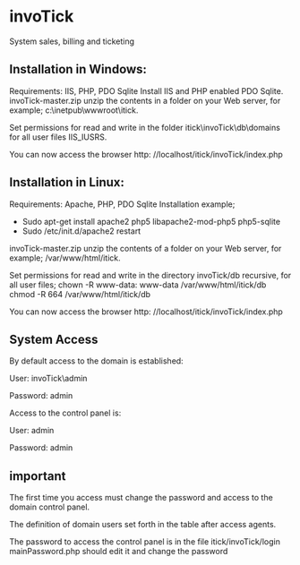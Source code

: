 # invoTick
System sales, billing and ticketing

Installation in Windows:
------------------------
Requirements: IIS, PHP, PDO Sqlite
Install IIS and PHP enabled PDO Sqlite.
invoTick-master.zip unzip the contents in a folder on your Web server, for example; c:\inetpub\wwwroot\itick.

Set permissions for read and write in the folder itick\invoTick\db\domains for all user files IIS_IUSRS.

You can now access the browser http: //localhost/itick/invoTick/index.php

Installation in Linux:
----------------------
Requirements: Apache, PHP, PDO Sqlite
Installation example;
- Sudo apt-get install apache2 php5 libapache2-mod-php5 php5-sqlite
- Sudo /etc/init.d/apache2 restart

invoTick-master.zip unzip the contents of a folder on your Web server, for example; /var/www/html/itick.

Set permissions for read and write in the directory invoTick/db recursive, for all user files;
chown -R www-data: www-data /var/www/html/itick/db
chmod -R 664 /var/www/html/itick/db

You can now access the browser http: //localhost/itick/invoTick/index.php


System Access
-------------
By default access to the domain is established:

User: invoTick\admin

Password: admin

Access to the control panel is:

User: admin

Password: admin

important
---------
The first time you access must change the password and access to the domain control panel.

The definition of domain users set forth in the table after access agents.

The password to access the control panel is in the file itick/invoTick/login mainPassword.php
should edit it and change the password
